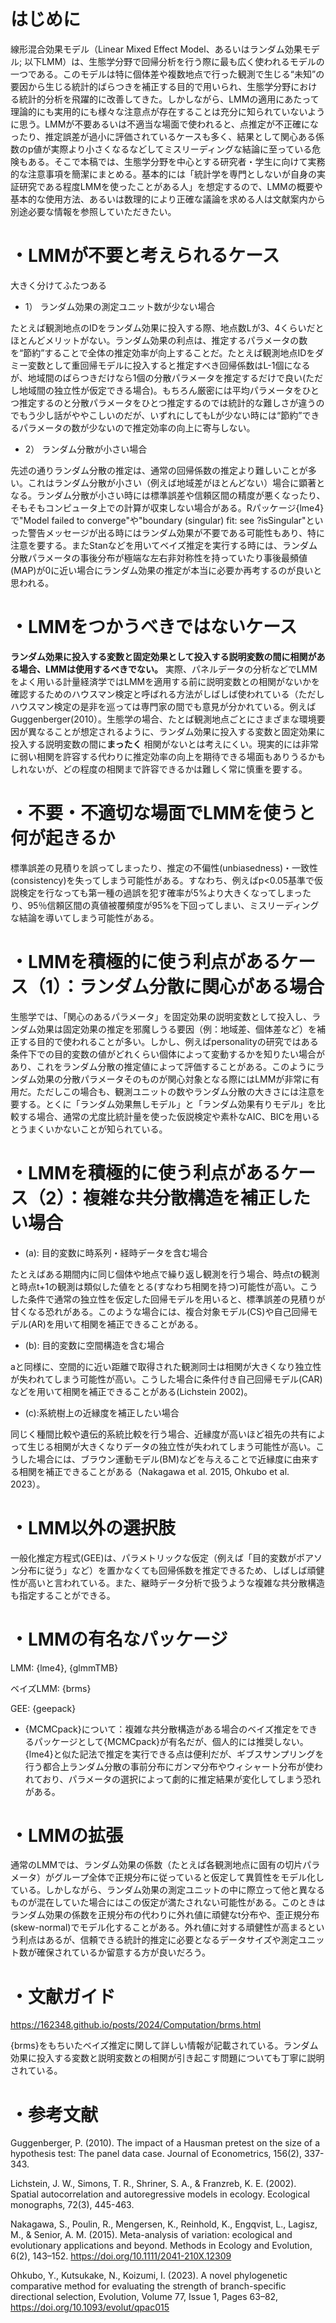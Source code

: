 # はじめに


線形混合効果モデル（Linear Mixed Effect Model、あるいはランダム効果モデル; 以下LMM）は、生態学分野で回帰分析を行う際に最も広く使われるモデルの一つである。このモデルは特に個体差や複数地点で行った観測で生じる“未知”の要因から生じる統計的ばらつきを補正する目的で用いられ、生態学分野における統計的分析を飛躍的に改善してきた。しかしながら、LMMの適用にあたって理論的にも実用的にも様々な注意点が存在することは充分に知られていないように思う。LMMが不要あるいは不適当な場面で使われると、点推定が不正確になったり、推定誤差が過小に評価されているケースも多く、結果として関心ある係数のp値が実際より小さくなるなどしてミスリーディングな結論に至っている危険もある。そこで本稿では、生態学分野を中心とする研究者・学生に向けて実務的な注意事項を簡潔にまとめる。基本的には「統計学を専門としないが自身の実証研究である程度LMMを使ったことがある人」を想定するので、LMMの概要や基本的な使用方法、あるいは数理的により正確な議論を求める人は文献案内から別途必要な情報を参照していただきたい。

# ・LMMが不要と考えられるケース

大きく分けてふたつある
- 1）	ランダム効果の測定ユニット数が少ない場合
  
たとえば観測地点のIDをランダム効果に投入する際、地点数Lが3、4くらいだとほとんどメリットがない。ランダム効果の利点は、推定するパラメータの数を“節約”することで全体の推定効率が向上することだ。たとえば観測地点IDをダミー変数として重回帰モデルに投入すると推定すべき回帰係数はL-1個になるが、地域間のばらつきだけなら1個の分散パラメータを推定するだけで良い(ただし地域間の独立性が仮定できる場合)。もちろん厳密には平均パラメータをひとつ推定するのと分散パラメータをひとつ推定するのでは統計的な難しさが違うのでもう少し話がややこしいのだが、いずれにしてもLが少ない時には“節約”できるパラメータの数が少ないので推定効率の向上に寄与しない。

- 2）	ランダム分散が小さい場合
 
先述の通りランダム分散の推定は、通常の回帰係数の推定より難しいことが多い。これはランダム分散が小さい（例えば地域差がほとんどない）場合に顕著となる。ランダム分散が小さい時には標準誤差や信頼区間の精度が悪くなったり、そもそもコンピュータ上での計算が収束しない場合がある。Rパッケージ{lme4}で"Model failed to converge"や"boundary (singular) fit: see ?isSingular"といった警告メッセージが出る時にはランダム効果が不要である可能性もあり、特に注意を要する。またStanなどを用いてベイズ推定を実行する時には、ランダム分散パラメータの事後分布が極端な左右非対称性を持っていたり事後最頻値(MAP)が0に近い場合にランダム効果の推定が本当に必要か再考するのが良いと思われる。

# ・LMMをつかうべきではないケース
**ランダム効果に投入する変数と固定効果として投入する説明変数の間に相関がある場合、LMMは使用するべきでない。** 実際、パネルデータの分析などでLMMをよく用いる計量経済学ではLMMを適用する前に説明変数との相関がないかを確認するためのハウスマン検定と呼ばれる方法がしばしば使われている（ただしハウスマン検定の是非を巡っては専門家の間でも意見が分かれている。例えばGuggenberger(2010）。生態学の場合、たとば観測地点ごとにさまざまな環境要因が異なることが想定されるように、ランダム効果に投入する変数と固定効果に投入する説明変数の間に**まったく** 相関がないとは考えにくい。現実的には非常に弱い相関を許容する代わりに推定効率の向上を期待できる場面もありうるかもしれないが、どの程度の相関まで許容できるかは難しく常に慎重を要する。

# ・不要・不適切な場面でLMMを使うと何が起きるか

標準誤差の見積りを誤ってしまったり、推定の不偏性(unbiasedness)・一致性(consistency)を失ってしまう可能性がある。すなわち、例えばp<0.05基準で仮説検定を行なっても第一種の過誤を犯す確率が5%より大きくなってしまったり、95％信頼区間の真値被覆頻度が95%を下回ってしまい、ミスリーディングな結論を導いてしまう可能性がある。

# ・LMMを積極的に使う利点があるケース（1）：ランダム分散に関心がある場合

生態学では、「関心のあるパラメータ」を固定効果の説明変数として投入し、ランダム効果は固定効果の推定を邪魔しうる要因（例：地域差、個体差など）を補正する目的で使われることが多い。しかし、例えばpersonalityの研究ではある条件下での目的変数の値がどれくらい個体によって変動するかを知りたい場合があり、これをランダム分散の推定値によって評価することがある。このようにランダム効果の分散パラメータそのものが関心対象となる際にはLMMが非常に有用だ。ただしこの場合も、観測ユニットの数やランダム分散の大きさには注意を要する。とくに「ランダム効果無しモデル」と「ランダム効果有りモデル」を比較する場合、通常の尤度比統計量を使った仮説検定や素朴なAIC、BICを用いるとうまくいかないことが知られている。

# ・LMMを積極的に使う利点があるケース（2）：複雑な共分散構造を補正したい場合

- (a): 目的変数に時系列・経時データを含む場合
  
たとえばある期間内に同じ個体や地点で繰り返し観測を行う場合、時点tの観測と時点t+1の観測は類似した値をとる(すなわち相関を持つ)可能性が高い。こうした条件で通常の独立性を仮定した回帰モデルを用いると、標準誤差の見積りが甘くなる恐れがある。このような場合には、複合対象モデル(CS)や自己回帰モデル(AR)を用いて相関を補正できることがある。

- (b): 目的変数に空間構造を含む場合
  
aと同様に、空間的に近い距離で取得された観測同士は相関が大きくなり独立性が失われてしまう可能性が高い。こうした場合に条件付き自己回帰モデル(CAR)などを用いて相関を補正できることがある(Lichstein 2002)。

- (c):系統樹上の近縁度を補正したい場合
  
同じく種間比較や遺伝的系統比較を行う場合、近縁度が高いほど祖先の共有によって生じる相関が大きくなりデータの独立性が失われてしまう可能性が高い。こうした場合には、ブラウン運動モデル(BM)などを与えることで近縁度に由来する相関を補正できることがある（Nakagawa et al. 2015, Ohkubo et al. 2023）。

# ・LMM以外の選択肢
一般化推定方程式(GEE)は、パラメトリックな仮定（例えば「目的変数がポアソン分布に従う」など）を置かなくても回帰係数を推定できるため、しばしば頑健性が高いと言われている。また、継時データ分析で扱うような複雑な共分散構造も指定することができる。

# ・LMMの有名なパッケージ
LMM: {lme4}, {glmmTMB}

ベイズLMM: {brms}

GEE: {geepack}
* {MCMCpack}について：複雑な共分散構造がある場合のベイズ推定をできるパッケージとして{MCMCpack}が有名だが、個人的には推奨しない。{lme4}と似た記法で推定を実行できる点は便利だが、ギブスサンプリングを行う都合上ランダム分散の事前分布にガンマ分布やウィシャート分布が使われており、パラメータの選択によって劇的に推定結果が変化してしまう恐れがある。

# ・LMMの拡張
通常のLMMでは、ランダム効果の係数（たとえば各観測地点に固有の切片パラメータ）がグループ全体で正規分布に従っていると仮定して異質性をモデル化している。しかしながら、ランダム効果の測定ユニットの中に際立って他と異なるものが混在していた場合にはこの仮定が満たされない可能性がある。このときはランダム効果の係数を正規分布の代わりに外れ値に頑健なt分布や、歪正規分布(skew-normal)でモデル化することがある。外れ値に対する頑健性が高まるという利点はあるが、信頼できる統計的推定に必要となるデータサイズや測定ユニット数が確保されているか留意する方が良いだろう。

# ・文献ガイド
https://162348.github.io/posts/2024/Computation/brms.html

{brms}をもちいたベイズ推定に関して詳しい情報が記載されている。ランダム効果に投入する変数と説明変数との相関が引き起こす問題についても丁寧に説明されている。

# ・参考文献

Guggenberger, P. (2010). The impact of a Hausman pretest on the size of a hypothesis test: The panel data case. Journal of Econometrics, 156(2), 337-343.

Lichstein, J. W., Simons, T. R., Shriner, S. A., & Franzreb, K. E. (2002). Spatial autocorrelation and autoregressive models in ecology. Ecological monographs, 72(3), 445-463.

Nakagawa, S., Poulin, R., Mengersen, K., Reinhold, K., Engqvist, L., Lagisz, M., & Senior, A. M. (2015). Meta-analysis of variation: ecological and evolutionary applications and beyond. Methods in Ecology and Evolution, 6(2), 143–152. https://doi.org/10.1111/2041-210X.12309

Ohkubo, Y., Kutsukake, N., Koizumi, I. (2023). A novel phylogenetic comparative method for evaluating the strength of branch-specific directional selection, Evolution, Volume 77, Issue 1, Pages 63–82, https://doi.org/10.1093/evolut/qpac015
